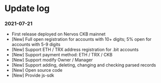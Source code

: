 # Update log

### 2021-07-21

* First release deployed on Nervos CKB mainnet
* [New] Full open registration for accounts with 10+ digits; 5% open for accounts with 5-9 digits
* [New] Support ETH / TRX address registration for .bit accounts
* [New] Support payment method: ETH / TRX / CKB
* [New] Support modify Owner / Manager
* [New] Support adding, deleting, changing and checking parsed records
* [New] Open source code
* [New] Provide js-sdk

